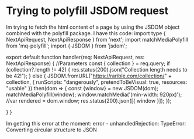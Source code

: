 
# Trying to polyfill JSDOM request

Im trying to fetch the html content of a page by using the JSDOM object combined with the polyfill package.
I have this code:
import type { NextApiRequest, NextApiResponse } from 'next';
import matchMediaPolyfill from 'mq-polyfill';
import { JSDOM } from 'jsdom';


export default function handler(req: NextApiRequest,
  res: NextApiResponse) {
  //Parameters
  const { collection } = req.query;
  if (collection?.length != 42) {
    res.status(200).json("Collection length needs to be 42!");
  } else {
    JSDOM.fromURL("https://rarible.com/collection/" + collection, {
      runScripts: "dangerously",
      pretendToBeVisual: true,
      resources: "usable"
    }).then(dom => {
      const {window} = new JSDOM(dom);
      matchMediaPolyfill(window);
      window.matchMedia('(min-width: 920px)');
      //var rendered = dom.window;
      res.status(200).json([{ window }]);
    });
    
  }
}

Im getting this error at the moment:
error - unhandledRejection: TypeError: Converting circular structure to JSON


        